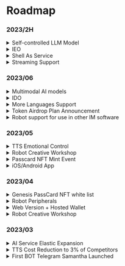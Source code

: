 # Roadmap

### 2023/2H

<details>

<summary>Self-controlled LLM Model</summary>

Already on the way

Support for feeding your own fine-tuning corpus, making your BOT fully meet your expectations🤗

Lifetime memory library

Internet connection and API access capabilities!

Fewer restrictions

</details>

<details>

<summary>IEO</summary>



</details>

<details>

<summary>Shell As Service</summary>

Underlying capabilities are open and can be embedded in any third-party application

</details>

<details>

<summary>Streaming Support</summary>

Zero-latency voice conversation experience

</details>

### 2023/06

<details>

<summary>Multimodal AI models</summary>



</details>

<details>

<summary>IDO</summary>



</details>

<details>

<summary>More Languages Support</summary>



</details>

<details>

<summary>Token Airdrop Plan Announcement</summary>



</details>

<details>

<summary>Robot support for use in other IM software</summary>

MyShell.ai Creative Workshop will support robot deployment to other social platforms, and users can bind social accounts on the user side. Through the bound social accounts, membership benefits can be extended to robots on social media. It is expected to support platforms such as Telegram and Discord.

</details>

### 2023/05

<details>

<summary>TTS Emotional Control</summary>

BOT's voice will contain more diverse emotional differences. This feature will enter the public testing phase in May.

</details>

<details>

<summary>Robot Creative Workshop</summary>



</details>

<details>

<summary>Passcard NFT Mint Event</summary>



</details>

<details>

<summary>iOS/Android App</summary>



</details>

### 2023/04

<details>

<summary>Genesis PassCard NFT white list</summary>



</details>

<details>

<summary>Robot Peripherals</summary>

* Twitter space AMA bot
* KOL bot
* Vitalik bot

</details>

<details>

<summary>Web Version + Hosted Wallet</summary>



</details>

<details>

<summary>Robot Creative Workshop</summary>



</details>

### 2023/03

<details>

<summary>AI Service Elastic Expansion</summary>



</details>

<details>

<summary>TTS Cost Reduction to 3% of Competitors</summary>

With the influx of users, our daily voice interaction volume quickly exceeded 100,000. In three weeks, we intensively optimized our in-house TTS model, reducing its cost by 97% compared to Microsoft's TTS API cost, and supporting rapid cloning of 1-5 minute voice samples.

</details>

<details>

<summary>First BOT Telegram Samantha Launched</summary>

On 03/07, we launched the first Bot Samantha on Telegram.

</details>